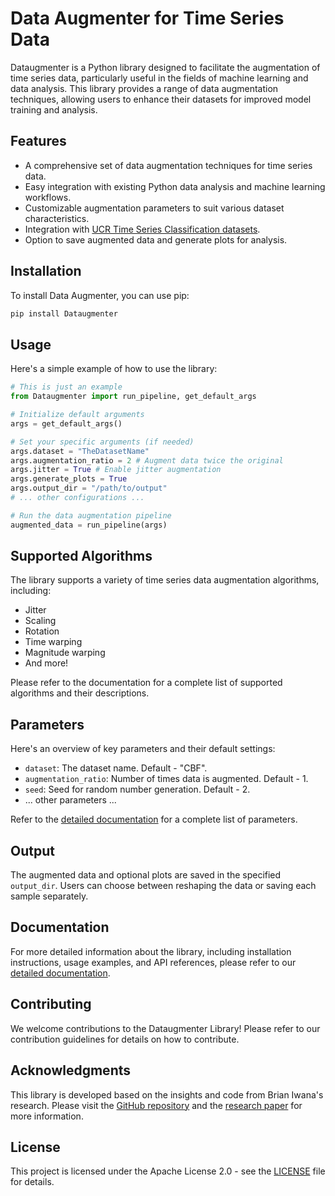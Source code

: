 # Data Augmenter for Time Series Data

Dataugmenter is a Python library designed to facilitate the augmentation of time series data, particularly useful in the fields of machine learning and data analysis. This library provides a range of data augmentation techniques, allowing users to enhance their datasets for improved model training and analysis.

## Features

- A comprehensive set of data augmentation techniques for time series data.
- Easy integration with existing Python data analysis and machine learning workflows.
- Customizable augmentation parameters to suit various dataset characteristics.
- Integration with [UCR Time Series Classification datasets](https://www.cs.ucr.edu/~eamonn/time_series_data_2018/).
- Option to save augmented data and generate plots for analysis.

## Installation

To install Data Augmenter, you can use pip:

```bash
pip install Dataugmenter
```

## Usage
Here's a simple example of how to use the library:

```python
# This is just an example
from Dataugmenter import run_pipeline, get_default_args

# Initialize default arguments
args = get_default_args()

# Set your specific arguments (if needed)
args.dataset = "TheDatasetName"
args.augmentation_ratio = 2 # Augment data twice the original
args.jitter = True # Enable jitter augmentation
args.generate_plots = True
args.output_dir = "/path/to/output"
# ... other configurations ...

# Run the data augmentation pipeline
augmented_data = run_pipeline(args)
```

## Supported Algorithms
The library supports a variety of time series data augmentation algorithms, including:

- Jitter
- Scaling
- Rotation
- Time warping
- Magnitude warping
- And more!

Please refer to the documentation for a complete list of supported algorithms and their descriptions.

## Parameters
Here's an overview of key parameters and their default settings:

- `dataset`: The dataset name. Default - "CBF".
- `augmentation_ratio`: Number of times data is augmented. Default - 1.
- `seed`: Seed for random number generation. Default - 2.
- ... other parameters ...

Refer to the [detailed documentation](./docs/detailed_documentation.md) for a complete list of parameters.

## Output
The augmented data and optional plots are saved in the specified `output_dir`. Users can choose between reshaping the data or saving each sample separately.

## Documentation
For more detailed information about the library, including installation instructions, usage examples, and API references, please refer to our [detailed documentation](./docs/detailed_documentation.md).

## Contributing
We welcome contributions to the Dataugmenter Library! Please refer to our contribution guidelines for details on how to contribute.

## Acknowledgments
This library is developed based on the insights and code from Brian Iwana's research. Please visit the [GitHub repository](https://github.com/uchidalab/time_series_augmentation) and the [research paper](https://doi.org/10.1371/journal.pone.0254841) for more information. 

## License
This project is licensed under the Apache License 2.0 - see the [LICENSE](LICENSE) file for details.